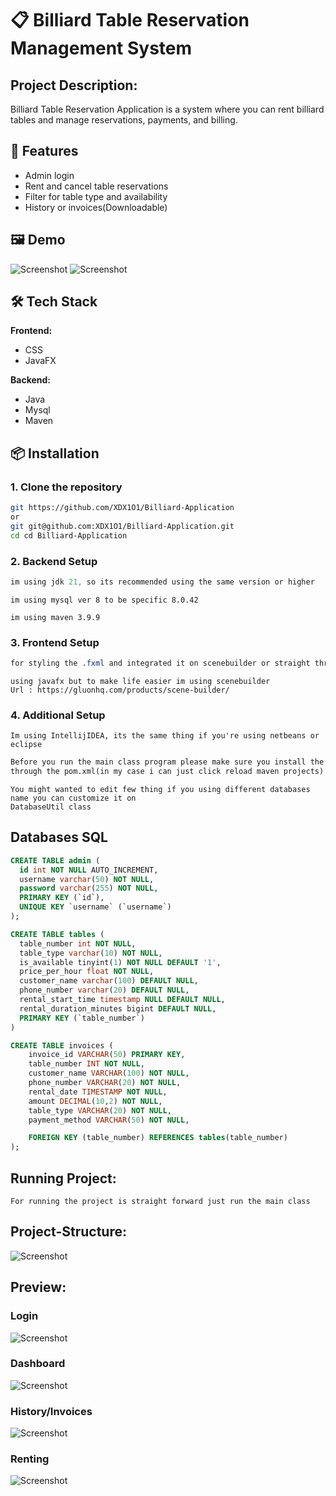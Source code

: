 # 📋 Billiard Table Reservation Management System

## Project Description:

Billiard Table Reservation Application is a system where you can rent billiard tables and manage reservations, payments, and billing.

## 🚀 Features

- Admin login
- Rent and cancel table reservations
- Filter for table type and availability
- History or invoices(Downloadable) 

## 🖼️ Demo

![Screenshot](docs/001-loginPage.png)
![Screenshot](docs/002-dashboard.png)

## 🛠️ Tech Stack

**Frontend:**
- CSS
- JavaFX

**Backend:**
- Java
- Mysql
- Maven

## 📦 Installation

### 1. Clone the repository

```bash
git https://github.com/XDX1O1/Billiard-Application
or
git git@github.com:XDX1O1/Billiard-Application.git
cd cd Billiard-Application
```

### 2. Backend Setup

```Java
im using jdk 21, so its recommended using the same version or higher
```

```Mysql
im using mysql ver 8 to be specific 8.0.42
```

```Maven
im using maven 3.9.9
```

### 3. Frontend Setup

```CSS
for styling the .fxml and integrated it on scenebuilder or straight through code
```

```JavaFX
using javafx but to make life easier im using scenebuilder
Url : https://gluonhq.com/products/scene-builder/
```

### 4. Additional Setup

```IDE
Im using IntellijIDEA, its the same thing if you're using netbeans or eclipse
```

```XML
Before you run the main class program please make sure you install the dependencies
through the pom.xml(in my case i can just click reload maven projects)
```

```Databases
You might wanted to edit few thing if you using different databases name you can customize it on
DatabaseUtil class
```


## Databases SQL
```SQL
CREATE TABLE admin (
  id int NOT NULL AUTO_INCREMENT,
  username varchar(50) NOT NULL,
  password varchar(255) NOT NULL,
  PRIMARY KEY (`id`),
  UNIQUE KEY `username` (`username`)
);

CREATE TABLE tables (
  table_number int NOT NULL,
  table_type varchar(10) NOT NULL,
  is_available tinyint(1) NOT NULL DEFAULT '1',
  price_per_hour float NOT NULL,
  customer_name varchar(100) DEFAULT NULL,
  phone_number varchar(20) DEFAULT NULL,
  rental_start_time timestamp NULL DEFAULT NULL,
  rental_duration_minutes bigint DEFAULT NULL,
  PRIMARY KEY (`table_number`)
)

CREATE TABLE invoices (
    invoice_id VARCHAR(50) PRIMARY KEY,
    table_number INT NOT NULL,
    customer_name VARCHAR(100) NOT NULL,
    phone_number VARCHAR(20) NOT NULL,
    rental_date TIMESTAMP NOT NULL,
    amount DECIMAL(10,2) NOT NULL,
    table_type VARCHAR(20) NOT NULL,
    payment_method VARCHAR(50) NOT NULL,

    FOREIGN KEY (table_number) REFERENCES tables(table_number)
);

```

## Running Project:

```
For running the project is straight forward just run the main class
```


## Project-Structure:
![Screenshot](docs/003-projectStructure.png)


## Preview:
### Login
![Screenshot](docs/001-loginPage.png)

### Dashboard
![Screenshot](docs/002-dashboard.png)

### History/Invoices
![Screenshot](docs/004-historyInvoices.png)

### Renting
![Screenshot](docs/005-rentTable.png)
